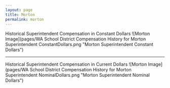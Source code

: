 ```yaml
---
layout: page
title: Morton
permalink: morton
---
```



Historical Superintendent Compensation in Constant Dollars
![Morton Image](pages/WA School District Compensation History for Morton Superintendent ConstantDollars.png "Morton Superintendent Constant Dollars")

___

Historical Superintendent Compensation in Current Dollars
![Morton Image](pages/WA School District Compensation History for Morton Superintendent NominalDollars.png "Morton Superintendent Nominal Dollars")